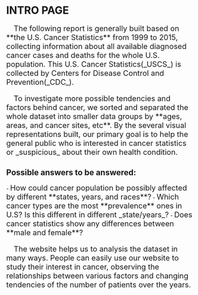 <h1 id="intro">INTRO PAGE</h1>

<article style="Font-size:20px">
    <p>
    &emsp;The following report is generally built based on **the U.S. Cancer Statistics** from 1999 to
    2015, collecting information about all available diagnosed cancer cases and deaths for the whole
    U.S. population. This U.S. Cancer Statistics(_USCS_) is collected by Centers for Disease Control and
    Prevention(_CDC_).
    </p>
    <p>
    &emsp;To investigate more possible tendencies and factors behind cancer, we sorted and separated the
    whole dataset into smaller data groups by **ages, areas, and cancer sites, etc**. By the several
    visual representations built, our primary goal is to help the general public who is interested
    in cancer statistics or _suspicious_ about their own health condition.
    </p>

</article>

<h2>Possible answers to be answered:</h2>
- <span style="Font-size:20px">How could cancer population be possibly affected by different **states, years, and races**?</span>
- <span style="Font-size:20px">Which cancer types are the most **prevalence** ones in U.S? Is this different in different _state/years_?</span>
- <span style="Font-size:20px">Does cancer statistics show any differences between **male and female**?</span>

<article style="Font-size:20px">
    <p>
    &emsp;The website helps us to analysis the dataset in many ways. People can easily use our website to study their interest in cancer, observing the relationships between various factors and changing tendencies of the number of patients over the years. 
    </p>
</article>